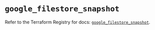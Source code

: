 # `google_filestore_snapshot`

Refer to the Terraform Registry for docs: [`google_filestore_snapshot`](https://registry.terraform.io/providers/hashicorp/google-beta/6.16.0/docs/resources/google_filestore_snapshot).
